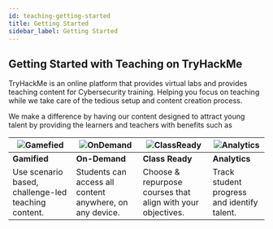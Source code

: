 ```yaml
---
id: teaching-getting-started
title: Getting Started
sidebar_label: Getting Started
---
```


## Getting Started with Teaching on TryHackMe


TryHackMe is an online platform that provides virtual labs and provides teaching content for Cybersecurity training. Helping you focus on teaching while we take care of the tedious setup and content creation process.

We make a difference by having our content designed to attract young talent by providing the learners and teachers with benefits such as

|![Gamefied](https://tryhackme.com/img/teaching/gamified.svg) |![OnDemand](https://tryhackme.com/img/teaching/ondemand.svg) | ![ClassReady](https://tryhackme.com/img/teaching/classready.svg) | ![Analytics](https://tryhackme.com/img/teaching/analytics.svg) |
|-------------|-----------|-------------|-----------|
|   **Gamified** | **On-Demand** | **Class Ready** | **Analytics** |
|Use scenario based, challenge-led teaching content.| Students can access all content anywhere, on any device. | Choose & repurpose courses that align with your objectives. | Track student progress and identify talent. |

